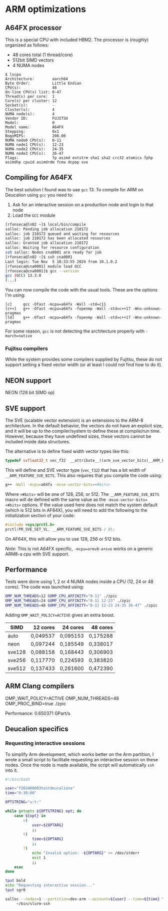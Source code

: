 # ARM optimizations

## A64FX processor

This is a special CPU with included HBM2. The processor is (roughly) organized as follows:

 - 48 cores total (1 thread/core)
 - 512bit SIMD vectors
 - 4 NUMA nodes

```text
$ lscpu
Architecture:        aarch64
Byte Order:          Little Endian
CPU(s):              48
On-line CPU(s) list: 0-47
Thread(s) per core:  1
Core(s) per cluster: 12
Socket(s):           -
Cluster(s):          4
NUMA node(s):        4
Vendor ID:           FUJITSU
Model:               0
Model name:          A64FX
Stepping:            0x1
BogoMIPS:            200.00
NUMA node0 CPU(s):   0-11
NUMA node1 CPU(s):   12-23
NUMA node2 CPU(s):   24-35
NUMA node3 CPU(s):   36-47
Flags:               fp asimd evtstrm sha1 sha2 crc32 atomics fphp asimdhp cpuid asimdrdm fcma dcpop sve
```


## Compiling for A64FX

The best solution I found was to use `gcc` 13. To compile for ARM on Deucalion using `gcc` you need to:

1. Ask for an interactive session on a production node and login to that node
2. Load the `GCC` module

```bash
[rfonseca@ln02 ~]$ local/bin/compile 
salloc: Pending job allocation 210172
salloc: job 210172 queued and waiting for resources
salloc: job 210172 has been allocated resources
salloc: Granted job allocation 210172
salloc: Waiting for resource configuration
ssh salloc: Nodes cna0001 are ready for job
[rfonseca@ln02 ~]$ ssh cna0001
Last login: Tue Nov  5 18:33:55 2024 from 10.1.0.2
[rfonseca@cna0001] module load GCC
[rfonseca@cna0001]$ gcc --version
gcc (GCC) 13.3.0
(...)
```

You can now compile the code with the usual tools. These are the options I'm using:

```
[c]     gcc -Ofast -mcpu=a64fx -Wall -std=c11
[c++]   g++ -Ofast -mcpu=a64fx -fopenmp -Wall -std=c++17 -Wno-unknown-pragmas
[ld]    g++ -Ofast -mcpu=a64fx -fopenmp -Wall -std=c++17 -Wno-unknown-pragmas 
```

For some reason, `gcc` is not detecting the architecture properly with `-march=native`

### Fujitsu compilers

While the system provides some compilers supplied by Fujitsu, these do not support setting a fixed vector width (or at least I could not find how to do it).

## NEON support

NEON (128 bit SIMD op)

## SVE support

The SVE (scalable vector extension) is an extensions to the ARM-8 architecture. In the default behavior, the vectors do not have an explicit size, and it will be up to the compiler/system to define these at compile/run time. However, because they have undefined sizes, these vectors cannot be included inside data structures.

The alternative is to define fixed width vector types like this:

```c++
typedef svfloat32_t vec_f32  __attribute__((arm_sve_vector_bits(__ARM_FEATURE_SVE_BITS)));
```

This will define and SVE vector type (`vec_f32`) that has a bit width of `__ARM_FEATURE_SVE_BITS`. This also requires that you compile the code using:

```bash
g++ -Wall -mcpu=a64fx -msve-vector-bits=<#bits>
```

Where `<#bits>` will be one of 128, 256, or 512. The `__ARM_FEATURE_SVE_BITS` macro will de defined with the same value as the `-msve-vector-bits=<#bits>` options. If the value used here does not match the system default (which is 512 bits in AF64X), you will need to add the following to the initialization section of your code:

```c++
#include <sys/prctl.h>
prctl(PR_SVE_SET_VL, __ARM_FEATURE_SVE_BITS / 8);
```

On AF64X, this will allow you to use 128, 256 or 512 bits.

_Note_: This is not A64FX specific, `-mcpu=armv8-a+sve` works on a generic ARM8-a cpu with SVE support.


## Performance

Tests were done using 1, 2 or 4 NUMA nodes inside a CPU (12, 24 or 48 cores). The code was launched using:

```bash
OMP_NUM_THREADS=12 GOMP_CPU_AFFINITY="0-11" ./zpic
OMP_NUM_THREADS=24 GOMP_CPU_AFFINITY="0-11 12-23" ./zpic
OMP_NUM_THREADS=48 GOMP_CPU_AFFINITY="0-11 12-23 24-35 36-47" ./zpic
```

Adding `OMP_WAIT_POLICY=ACTIVE` gives an extra boost.

| SIMD   |  12 cores  |  24 cores  |  48 cores |
| ------ | ---------: | ---------: | --------: |
| auto   |  0,049537  |  0,095153  |  0,175288 |
| neon   |  0,097244  |  0,185549  |  0,338017 |
| sve128 |  0,088158  |  0,168443  |  0,306903 |
| sve256 |  0,117770  |  0,224593  |  0,383820 |
| sve512 |  0,137433  |  0,261600  |  0,472390 |

## ARM Clang compilers

OMP_WAIT_POLICY=ACTIVE OMP_NUM_THREADS=48 OMP_PROC_BIND=true ./zpic

Performance: 0.650371 GPart/s




## Deucalion specifics

### Requesting interactive sessions

To simplify Arm development, which works better on the Arm partition, I wrote a small script to facilitate requesting an interactive session on these nodes. Once the node is made available, the script will automatically `ssh` into it.

```bash
#!/bin/bash

user="f202400003testdeucaliona"
time="0:30:00"

OPTSTRING="u:t:"

while getopts ${OPTSTRING} opt; do
    case ${opt} in
        u)
            user=${OPTARG}
            ;;
        t)
            time=${OPTARG}
            ;;
        ?)
            echo "Invalid option: -${OPTARG}" >> /dev/stderr
            exit 1
            ;;
    esac
done

tput bold
echo "Requesting interactive session..."
tput sgr0

salloc --nodes=1 --partition=dev-arm --account=${user} --time=${time} \
     ~/bin/slurm-ssh
```

